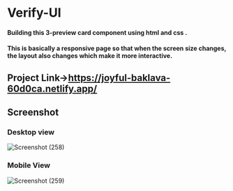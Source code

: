 # Verify-UI
#### Building this 3-preview card component using html and css .
#### This is basically a responsive page so that when the screen size changes, the layout also changes which make it more interactive.
## Project Link->https://joyful-baklava-60d0ca.netlify.app/


## Screenshot
### Desktop view
![Screenshot (258)](https://user-images.githubusercontent.com/51984459/180602071-7296861a-5b22-4864-8ab1-cbb38cb3e9f6.png)

### Mobile View
![Screenshot (259)](https://user-images.githubusercontent.com/51984459/180602140-1d54d9e5-352d-43ef-80f5-b84830542253.png)
